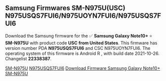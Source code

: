 <h2>Samsung Firmwares SM-N975U(USC) N975USQS7FUI6/N975UOYN7FUI6/N975USQS7FUI6</h2>
Download the Samsung firmware for the ✅ <strong>Samsung Galaxy Note10+ </strong> ⭐ <strong>SM-N975U</strong> with product code <strong>USC</strong> <strong> from United States</strong>. This firmware has version number PDA <strong>N975USQS7FUI6</strong> and CSC N975UOYN7FUI6. The operating system of this firmware is Android R , with build date 2021-10-26. Changelist <strong>22338387</strong>.


[SM-N975U](https://samfirm.shop/samsung/model/SM-N975U)
[N975USQS7FUI6](https://samfirm.shop/samsung/pda/N975USQS7FUI6)
[Download Firmware Samsung Galaxy Note10+ SM-N975U](https://samfirm.shop/samsung/firmware/468394)
